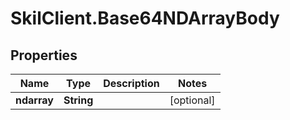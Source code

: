 # SkilClient.Base64NDArrayBody

## Properties
Name | Type | Description | Notes
------------ | ------------- | ------------- | -------------
**ndarray** | **String** |  | [optional] 


